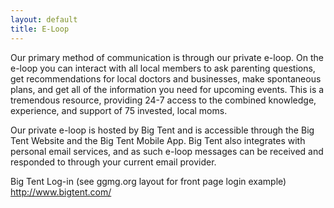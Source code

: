 ```yaml
---
layout: default
title: E-Loop
---
```


Our primary method of communication is through our private e-loop. On the
e-loop you can interact with all local members to ask parenting questions, get
recommendations for local doctors and businesses, make spontaneous plans, and
get all of the information you need for upcoming events. This is a tremendous
resource, providing 24-7 access to the combined knowledge, experience, and
support of 75 invested, local moms.

Our private e-loop is hosted by Big Tent and is accessible through the Big Tent
Website and the Big Tent Mobile App. Big Tent also integrates with personal
email services, and as such e-loop messages can be received and responded to
through your current email provider.

Big Tent Log-in (see ggmg.org layout for front page login example)
http://www.bigtent.com/

